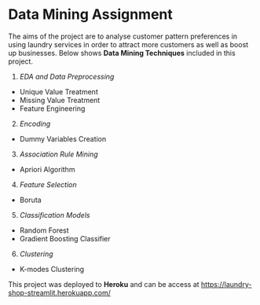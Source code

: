 # Data Mining Assignment
The aims of the project are to analyse customer pattern preferences in using laundry services in order to attract more customers as well as boost up businesses. 
Below shows **Data Mining Techniques** included in this project.

1. *EDA and Data Preprocessing* 
  - Unique Value Treatment
  - Missing Value Treatment
  - Feature Engineering
 
2. *Encoding*
  - Dummy Variables Creation
 
3. *Association Rule Mining*
  - Apriori Algorithm

4. *Feature Selection*
  - Boruta

5. *Classification Models*
  - Random Forest
  - Gradient Boosting Classifier

6. *Clustering*
  - K-modes Clustering

This project was deployed to **Heroku** and can be access at https://laundry-shop-streamlit.herokuapp.com/ 
